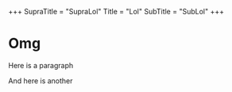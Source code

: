 +++
SupraTitle = "SupraLol"
Title = "Lol"
SubTitle = "SubLol"
+++

# Omg

Here is a paragraph

And here is another